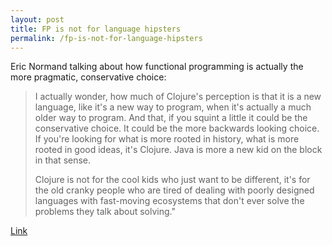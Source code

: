 ```yaml
---
layout: post
title: FP is not for language hipsters
permalink: /fp-is-not-for-language-hipsters
---
```

Eric Normand talking about how functional programming is actually the more
pragmatic, conservative choice:

> I actually wonder, how much of Clojure's perception is that it is a new
> language, like it's a new way to program, when it's actually a much older way
> to program. And that, if you squint a little it could be the conservative
> choice. It could be the more backwards looking choice. If you're looking for
> what is more rooted in history, what is more rooted in good ideas, it's
> Clojure. Java is more a new kid on the block in that sense.
>
> Clojure is not for the cool kids who just want to be different, it's for the
> old cranky people who are tired of dealing with poorly designed languages
> with fast-moving ecosystems that don't ever solve the problems they talk
> about solving."

[Link](https://lispcast.com/is-clojure-a-language-for-hipsters/)
